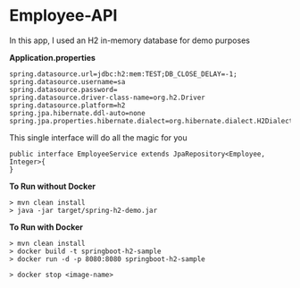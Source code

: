 # Employee-API

In this app, I used an H2 in-memory database for demo purposes

**Application.properties**

```
spring.datasource.url=jdbc:h2:mem:TEST;DB_CLOSE_DELAY=-1;
spring.datasource.username=sa
spring.datasource.password=
spring.datasource.driver-class-name=org.h2.Driver
spring.datasource.platform=h2
spring.jpa.hibernate.ddl-auto=none
spring.jpa.properties.hibernate.dialect=org.hibernate.dialect.H2Dialect
```

This single interface will do all the magic for you

```
public interface EmployeeService extends JpaRepository<Employee, Integer>{
}
```

**To Run without Docker**

```
> mvn clean install
> java -jar target/spring-h2-demo.jar
```

**To Run with Docker**
```
> mvn clean install
> docker build -t springboot-h2-sample
> docker run -d -p 8080:8080 springboot-h2-sample

> docker stop <image-name>
```
